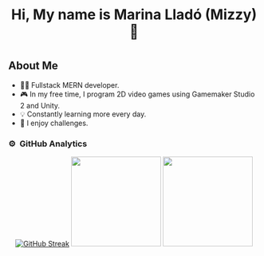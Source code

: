 <div align="center">
    <h1 align="center">
        Hi, My name is Marina Lladó (Mizzy) 👋
    <h1>
</div>

## About Me

- 👨‍💻 Fullstack MERN developer.
- 🎮 In my free time, I program 2D video games using Gamemaker Studio 2 and Unity.
- 💡 Constantly learning more every day.
- 🚀 I enjoy challenges.

### ⚙ &nbsp;GitHub Analytics

<p align="center">
    <a href="https://git.io/streak-stats"><img src="https://streak-stats.demolab.com?user=mizzymi&theme=dark&hide_border=true&date_format=j%20M%5B%20Y%5D" alt="GitHub Streak" /></a>
    <img height="180em" src="https://github-readme-stats-eight-theta.vercel.app/api?username=mizzymi&show_icons=true&theme=dark&include_all_commits=true&count_private=true"/>
    <img height="180em" src="https://github-readme-stats-eight-theta.vercel.app/api/top-langs/?username=mizzymi&layout=compact&langs_count=8&theme=dark"/>
</p>
